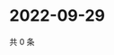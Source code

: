 # 2022-09-29

共 0 条

<!-- BEGIN WEIBO -->
<!-- 最后更新时间 Thu Sep 29 2022 18:07:22 GMT+0800 (China Standard Time) -->

<!-- END WEIBO -->
